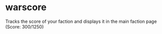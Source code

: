 # warscore
Tracks the score of your faction and displays it in the main faction page (Score: 300/1250)
